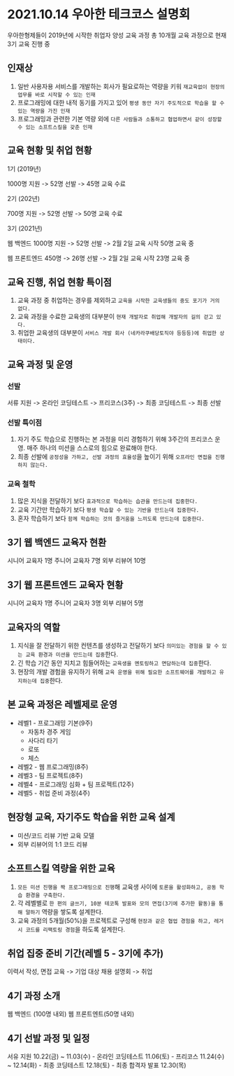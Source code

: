# 2021.10.14 우아한 테크코스 설명회

우아한형제들이 2019년에 시작한 취업자 양성 교육 과정 총 10개월 교육 과정으로 현재 3기 교육 진행 중

## 인재상

 1. 일반 사용자용 서비스를 개발하는 회사가 필요로하는 역량을 키워 `재교육없이 현장의 업무를 바로 시작할 수 있는 인재`
 2. 프로그래밍에 대한 내적 동기를 가지고 있어 `평생 동안 자기 주도적으로 학습을 할 수 있는 역량을 가진 인재`
 3. 프로그래밍과 관련한 기본 역량 외에 `다른 사람들과 소통하고 협업하면서 같이 성장할 수 있는 소프트스킬을 갗춘 인재`

## 교육 현황 및 취업 현황

1기 (2019년)

1000명 지원 -> 52명 선발 -> 45명 교육 수료

2기 (202년)

700명 지원 -> 52명 선발 -> 50명 교육 수료

3기 (2021년)

웹 백엔드
1000명 지원 -> 52명 선발 -> 2월 2일 교육 시작 50명 교육 중

웹 프론트엔드
450명 -> 26명 선발 -> 2월 2일 교육 시작 23명 교육 중

## 교육 진행, 취업 현황 특이점

 1. 교육 과정 중 취업하는 경우를 제외하고 `교육을 시작한 교육생들의 중도 포기가 거의 없다.`
 2. 교육 과정을 수료한 교육생의 대부분이 `현재 개발자로 취업해 개발자의 길의 걷고 있다.`
 3. 취업한 교육생의 대부분이 `서비스 개발 회사 (네카라쿠배당토직야 등등등)에 취업한 상태이다.`

## 교육 과정 및 운영

### 선발

서류 지원 -> 온라인 코딩테스트 -> 프리코스(3주) -> 최종 코딩테스트 -> 최종 선발

### 선발 특이점

 1. 자기 주도 학습으로 진행하는 본 과정을 미리 경험하기 위해 3주간의 프리코스 운영. 매주 하나의 미션을 스스로의 힘으로 완료해야 한다.
 2. 최종 선발에 `공정성을 가하고, 선발 과정의 효율성`을 높이기 위해 `오프라인 면접을 진행하지 않는다.`

### 교육 철학

 1. 많은 지식을 전달하기 보다 `효과적으로 학습하는 습관을 만드는데 집중한다.`
 2. 교육 기간만 학습하기 보다 `평생 학습할 수 있는 기반을 만드는데 집중한다.`
 3. 혼자 학습하기 보다 `함께 학습하는 것의 즐거움을 느끼도록 만드는데 집중한다.`

## 3기 웹 백엔드 교육자 현환

시니어 교육자 1명
주니어 교육자 7명
외부 리뷰어 10명

## 3기 웹 프론트엔드 교육자 현황

시니어 교육자 1명
주니어 교육자 3명
외부 리뷰어 5명

## 교육자의 역할

 1. 지식을 잘 전달하기 위한 컨텐츠를 생성하고 전달하기 보다 `의미있는 경험을 할 수 있는 교육 환경과 미션을 만드는데 집중`한다.
 2. 긴 학습 기간 동안 지치고 힘들어하는 `교육생을 멘토링하고 면담하는데 집중`한다.
 3. 현장의 개발 경험을 유지하기 위해 `교육 운영을 위해 필요한 소프트웨어를 개발하고 유지하는데 집중`한다.

## 본 교육 과정은 레벨제로 운영

 * 레벨1 - 프로그래밍 기본(9주)
    * 자동차 경주 게임
    * 사다리 타기 
    * 로또
    * 체스
 * 레벨2 - 웹 프로그래밍(8주)
 * 레벨3 - 팀 프로젝트(8주)
 * 레벨4 - 프로그래밍 심화 + 팀 프로젝트(12주)
 * 레벨5 - 취업 준비 과정(4주)

## 현장형 교육, 자기주도 학습을 위한 교육 설계

 * 미션/코드 리뷰 기반 교육 모델
 * 외부 리뷰어의 1:1 코드 리뷰

## 소프트스킬 역량을 위한 교육

 1. `모든 미션 진행을 짝 프로그래밍으로 진행`해 교육생 사이에 `토론을 활성화하고, 공동 학습 환경을 구축한다.`
 2. 각 레벨별로 `한 편의 글쓰기, 10분 테코톡 발표와 모의 면접(3기에 추가한 활동)을 통해 말하기` 역량을 쌓도록 설계한다.
 3. 교육 과정의 5개월(50%)을 프로젝트로 구성해 `현장과 같은 협업 경험을 하고, 레거시 코드를 리팩토링 경험`을 하도록 설계한다.

## 취업 집중 준비 기간(레벨 5 - 3기에 추가)

이력서 작성, 면접 교육 -> 기업 대상 채용 설명회 -> 취업

## 4기 과정 소개

웹 백엔드 (100명 내외)
웹 프론트엔트(50명 내외)

## 4기 선발 과정 및 일정

서유 지원 10.22(금) ~ 11.03(수) - 온라인 코딩테스트 11.06(토) - 프리코스 11.24(수) ~ 12.14(화) - 최종 코딩테스트 12.18(토) - 최종 합격자 발표 12.30(목)